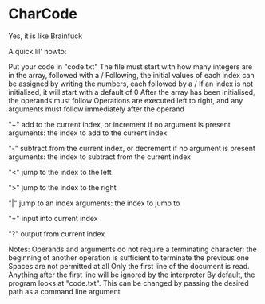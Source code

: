 # CharCode
Yes, it is like Brainfuck


A quick lil' howto:

Put your code in "code.txt"
The file must start with how many integers are in the array, followed with a /
Following, the initial values of each index can be assigned by writing the numbers, each followed by a /
If an index is not initialised, it will start with a default of 0
After the array has been initialised, the operands must follow
Operations are executed left to right, and any arguments must follow immediately after the operand

"+"	add to the current index, or increment if no argument is present
	arguments: the index to add to the current index

"-"	subtract from the current index, or decrement if no argument is present
	arguments: the index to subtract from the current index

"<"	jump to the index to the left

">"	jump to the index to the right

"|"	jump to an index
	arguments: the index to jump to

"="	input into current index

"?"	output from current index



Notes:
Operands and arguments do not require a terminating character; the beginning of another operation is sufficient to terminate the previous one
Spaces are not permitted at all
Only the first line of the document is read. Anything after the first line will be ignored by the interpreter
By default, the program looks at "code.txt". This can be changed by passing the desired path as a command line argument
	
